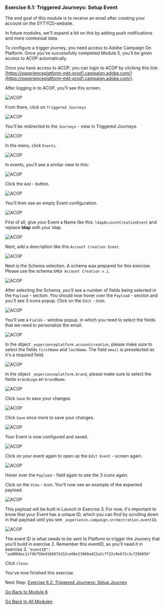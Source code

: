 ### Exercise 6.1: Triggered Journeys: Setup Event

The end goal of this module is to receive an email after creating your account on the SYTYCD-website.

In future modules, we'll expand a bit on this by adding push notifications and more contextual data.

To configure a trigger journey, you need access to Adobe Campaign On Platform. Once you've successfully completed Module 5, you'll be given access to ACOP automatically.

Once you have access to ACOP, you can login to ACOP by clicking this link: [https://experienceplatform-mkt-prod1.campaign.adobe.com/](https://experienceplatform-mkt-prod1.campaign.adobe.com/).

After logging in to ACOP, you'll see this screen.

![ACOP](./images/acophome.png) 

From there, click on ``Triggered Journeys``

![ACOP](./images/acoptrig.png)

You'll be redirected to the ``Journeys`` - view in Triggered Journeys.

![ACOP](./images/acoptriglp.png)

In the menu, click ``Events``.

![ACOP](./images/acopmenu.png)

In events, you'll see a similar view to this:

![ACOP](./images/acopeventview.png)

Click the ``Add`` - button.

![ACOP](./images/add.png)

You'll then see an empty Event configuration.

![ACOP](./images/emptyevent.png)

First of all, give your Event a Name like this: ``ldapAccountCreationEvent`` and replace **ldap** with your ldap.

![ACOP](./images/eventname.png)

Next, add a description like this ``Account Creation Event``.

![ACOP](./images/eventdescription.png)

Next is the Schema selection. A schema was prepared for this exercise. Please use the schema ``EMEA Account Creation v.1``.

![ACOP](./images/eventschema.png)

After selecting the Schema, you'll see a number of fields being selected in the ``Payload`` - section. You should now hover over the ``Payload`` - section and you'll see 3 icons popup. Click on the ``Edit`` - icon.

![ACOP](./images/eventpayload.png)

You'll see a ``Fields`` - window popup, in which you need to select the fields that we need to personalize the email.

![ACOP](./images/eventfields.png)

In the object ``_experienceplatform.accountcreation``, please make sure to select the fields ``firstName`` and ``lastName``. The field ``email`` is preselected as it's a required field.

![ACOP](./images/eventpayloadac.png)

In the object ``_experienceplatform.brand``, please make sure to select the fields ``brandLogo`` en ``brandName``.

![ACOP](./images/eventpayloadbr.png)

Click ``Save`` to save your changes.

![ACOP](./images/save.png)

Click ``Save`` once more to save your changes.

![ACOP](./images/save1.png)

Your Event is now configured and saved.

![ACOP](./images/eventdone.png)

Click on your event again to open up the ``Edit Event`` - screen again.

![ACOP](./images/viewevent.png)

Hover over the ``Payload`` - field again to see the 3 icons again.

Click on the ``View`` - icon. You'll now see an example of the expected payload.

![ACOP](./images/fullpayload.png)

This payload will be built in Launch in Exercise 3. For now, it's important to know that your Event has a unique ID, which you can find by scrolling down in that payload until you see ``_experience.campaign.orchestration.eventID``.

![ACOP](./images/payloadeventID.png)

The event ID is what needs to be sent to Platform to trigger the Jounery that you'll build in exercise 2. Remember this eventID, as you'll need it in exercise 3.
``"eventID": "aa00b8ac11f4b75bb4166874152ce86e23960a422a2c7f22c9e672c3c729b050"``

Click ``Close``.

You've now finished this exercise.

Next Step: [Exercise 6.2: Triggered Journeys: Setup Journey](./ex2.md)

[Go Back to Module 6](./README.md)

[Go Back to All Modules](../README.md)



